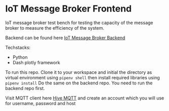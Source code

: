 # IoT Message Broker Frontend
IoT message broker test bench for testing the capacity of the message broker to measure the efficiency of the system.

Backend can be found here [IoT Message Broker Backend](https://github.com/Nschadrack/IoT_Message_Broker_Backend)

Techstacks:
- Python
- Dash plotly framework

To run this repo. Clone it to your workspace and initial the directory as virtual environment using `pipenv shell` then install required libraries using `pipenv install`
Do the same on the backend repo. You need to run the backend repo first.

Visit MQTT client here [Hive MQTT](https://www.hivemq.com/public-mqtt-broker/) and create an account which you will use for username, password and host
